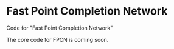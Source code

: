 # Fast Point Completion Network
Code for "Fast Point Completion Network"

The core code for FPCN is coming soon.
